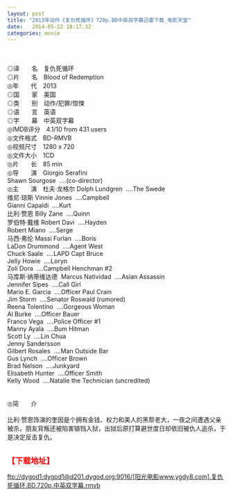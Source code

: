 ```yaml
---
layout: post
title: "2013年动作《复仇死循环》720p.BD中英双字幕迅雷下载_电影天堂"
date:   2014-05-22 18:17:32
categories: movie
---
```

<html>
 <body>
  <p>
  </p>
  <p>
   <br/>
   <img alt="" border="0" src="http://pic.yupoo.com/lihangze/DauPPLbg/4eyo8.jpg"/>
   <br/>
   <br/>
   ◎译　　名　复仇死循环
   <br/>
   ◎片　　名　Blood of Redemption
   <br/>
   ◎年　　代　2013
   <br/>
   ◎国　　家　美国
   <br/>
   ◎类　　别　动作/犯罪/惊悚
   <br/>
   ◎语　　言　英语
   <br/>
   ◎字　　幕　中英双字幕
   <br/>
   ◎IMDB评分　4.1/10 from 431 users
   <br/>
   ◎文件格式　BD-RMVB
   <br/>
   ◎视频尺寸　1280 x 720
   <br/>
   ◎文件大小　1CD
   <br/>
   ◎片　　长　85 min
   <br/>
   ◎导　　演　Giorgio Serafini
   <br/>
   Shawn Sourgose  ....(co-director)
   <br/>
   ◎主　　演　杜夫·龙格尔 Dolph Lundgren  ....The Swede
   <br/>
   维尼·琼斯 Vinnie Jones  ....Campbell
   <br/>
   Gianni Capaldi  ....Kurt
   <br/>
   比利·赞恩 Billy Zane  ....Quinn
   <br/>
   罗伯特·戴维 Robert Davi  ....Hayden
   <br/>
   Robert Miano  ....Serge
   <br/>
   马西·弗伦 Massi Furlan  ....Boris
   <br/>
   LaDon Drummond  ....Agent West
   <br/>
   Chuck Saale  ....LAPD Capt Bruce
   <br/>
   Jelly Howie  ....Loryn
   <br/>
   Zoli Dora  ....Campbell Henchman #2
   <br/>
   马库斯·纳蒂维达德  Marcus Natividad  ....Asian Assassin
   <br/>
   Jennifer Sipes  ....Call Girl
   <br/>
   Mario E. Garcia  ....Officer Paul Crain
   <br/>
   Jim Storm  ....Senator Roswald (rumored)
   <br/>
   Reena Tolentino  ....Gorgeous Woman
   <br/>
   Al Burke  ....Officer Bauer
   <br/>
   Franco Vega  ....Police Officer #1
   <br/>
   Manny Ayala  ....Bum Hitman
   <br/>
   Scott Ly  ....Lin Chua
   <br/>
   Jenny Sandersson
   <br/>
   Gilbert Rosales  ....Man Outside Bar
   <br/>
   Gus Lynch  ....Officer Brown
   <br/>
   Brad Nelson  ....Junkyard
   <br/>
   Elisabeth Hunter  ....Officer Smith
   <br/>
   Kelly Wood  ....Natalie the Technician (uncredited)
   <br/>
   <br/>
   <br/>
   ◎简　　介
   <br/>
   <br/>
   比利·赞恩饰演的奎因是个拥有金钱、权力和美人的黑帮老大，一夜之间遭遇父亲被杀，朋友背叛还被陷害锒铛入狱，出狱后原打算避世度日却依旧被仇人追杀，于是决定反击复仇。
   <br/>
   <br/>
   <img alt="" border="0" src="http://img15.poco.cn/mypoco/myphoto/20131031/15/66548034201310311519242974830367501_000.jpg"/>
  </p>
  <p>
  </p>
  <p>
  </p>
  <p>
   <font color="#ff0000">
    <strong>
     <font size="4">
      【下载地址】
     </font>
    </strong>
   </font>
  </p>
  <p>
   <strong>
    <font color="#ff0000" size="4">
    </font>
   </strong>
  </p>
  <p>
  </p>
  <a href="ftp://dygod1:dygod1@d201.dygod.org:9016/%5B%E9%98%B3%E5%85%89%E7%94%B5%E5%BD%B1www.ygdy8.com%5D.%E5%A4%8D%E4%BB%87%E6%AD%BB%E5%BE%AA%E7%8E%AF.BD.720p.%E4%B8%AD%E8%8B%B1%E5%8F%8C%E5%AD%97%E5%B9%95.rmvb">
   ftp://dygod1:dygod1@d201.dygod.org:9016/[阳光电影www.ygdy8.com].复仇死循环.BD.720p.中英双字幕.rmvb
  </a>
 </body>
</html>